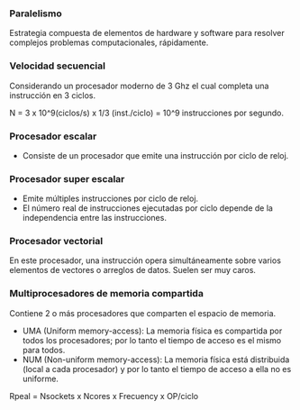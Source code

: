 ### Paralelismo
Estrategia compuesta de elementos de hardware y software para resolver complejos problemas computacionales, rápidamente.
### Velocidad secuencial
Considerando un procesador moderno de 3 Ghz el cual completa una instrucción en 3 ciclos.

N = 3 x 10^9(ciclos/s) x 1/3 (inst./ciclo) = 10^9 instrucciones por segundo.

### Procesador escalar
- Consiste de un procesador que emite una instrucción por ciclo de reloj. 

### Procesador super escalar
- Emite múltiples instrucciones por ciclo de reloj.
- El número real de instrucciones ejecutadas por ciclo depende de la independencia entre las instrucciones.

### Procesador vectorial
En este procesador, una instrucción opera simultáneamente sobre varios elementos de vectores o arreglos de datos. Suelen ser muy caros.

### Multiprocesadores de memoria compartida
Contiene 2 o más procesadores que comparten el espacio de memoria.
- UMA (Uniform memory-access): La memoria física es compartida por todos los procesadores; por lo tanto el tiempo de acceso es el mismo para todos.
- NUM (Non-uniform memory-access): La memoria física está distribuida (local a cada procesador) y por lo tanto el tiempo de acceso a ella no es uniforme.

Rpeal = Nsockets x Ncores x Frecuency x OP/ciclo